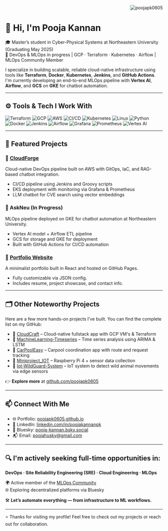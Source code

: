<!-- GitHub Profile Views -->
<p align="right">
  <img src="https://komarev.com/ghpvc/?username=poojapk0605&label=Profile%20Views&color=0e75b6&style=flat" alt="poojapk0605" />
</p>

# 👋 Hi, I'm Pooja Kannan

🎓 Master’s student in Cyber-Physical Systems at Northeastern University (Graduating May 2025)  
🚀 DevOps & MLOps in progress | GCP · Terraform · Kubernetes · Airflow | MLOps Community Member

I specialize in building scalable, reliable cloud-native infrastructure using tools like **Terraform**, **Docker**, **Kubernetes**, **Jenkins**, and **GitHub Actions**. I'm currently developing an end-to-end MLOps pipeline with **Vertex AI**, **Airflow**, and **GCS** on **GKE** for chatbot automation.

---

## ⚙️ Tools & Tech I Work With

![Terraform](https://img.shields.io/badge/IaC-Terraform-blue?logo=terraform)
![GCP](https://img.shields.io/badge/Cloud-GCP-orange?logo=googlecloud)
![AWS](https://img.shields.io/badge/Cloud-AWS-yellow?logo=amazonaws)
![CI/CD](https://img.shields.io/badge/CI%2FCD-GitHub%20Actions-green?logo=githubactions)
![Kubernetes](https://img.shields.io/badge/Orchestration-Kubernetes-blue?logo=kubernetes)
![Linux](https://img.shields.io/badge/System-Linux-black?logo=linux)
![Python](https://img.shields.io/badge/Scripting-Python-yellow?logo=python)
![Docker](https://img.shields.io/badge/Container-Docker-blue?logo=docker)
![Jenkins](https://img.shields.io/badge/Automation-Jenkins-red?logo=jenkins)
![Airflow](https://img.shields.io/badge/Workflow-Airflow-3aa0cf?logo=apacheairflow)
![Grafana](https://img.shields.io/badge/Monitoring-Grafana-f46800?logo=grafana)
![Prometheus](https://img.shields.io/badge/Monitoring-Prometheus-e6522c?logo=prometheus)
![Vertex AI](https://img.shields.io/badge/MLOps-Vertex%20AI-brightgreen)

---

## 📌 Featured Projects

### 🔹 [CloudForge](https://github.com/orgs/cloud-forge-advance-cloud/repositories)  
Cloud-native DevOps pipeline built on AWS with GitOps, IaC, and RAG-based chatbot integration.
- CI/CD pipeline using Jenkins and Groovy scripts  
- EKS deployment with monitoring via Grafana & Prometheus  
- LLM chatbot for CVE search using vector embeddings

### 🔹 AskNeu (In Progress)  
MLOps pipeline deployed on GKE for chatbot automation at Northeastern University.
- Vertex AI model + Airflow ETL pipeline  
- GCS for storage and GKE for deployment  
- Built with GitHub Actions for CI/CD automation

### 🔹 [Portfolio Website](https://poojapk0605.github.io/)  
A minimalist portfolio built in React and hosted on GitHub Pages.
- Fully customizable via JSON config.
- Includes resume, project showcase, and contact info.

---

## 🗂️ Other Noteworthy Projects

Here are a few more hands-on projects I’ve built. You can find the complete list on my GitHub:

- 🔸 [CloudCraft](https://github.com/orgs/cloud-craft-project-fullstack/repositories) – Cloud-native fullstack app with GCP VM's & Terraform  
- 🔸 [MachineLearning-Timeseries](https://github.com/poojapk0605/MachineLearning-Timeseries) – Time series analysis using ARIMA & LSTM  
- 🔸 [CarPoolEasy](https://github.com/poojapk0605/CarPoolEasy) – Carpool coordination app with route and request tracking  
- 🔸 [Miniproject_IOT](https://github.com/poojapk0605/Miniproject_IOT) – Raspberry Pi 4 + sensor data collection  
- 🔸 [Iot-WildGuard-System](https://github.com/poojapk0605/Iot-WildGuard-System) – IoT system to detect wild animal movements via edge sensors  

👉 **Explore more** at [github.com/poojapk0605](https://github.com/poojapk0605)

---

## 📫 Connect With Me

- 🌐 Portfolio: [poojapk0605.github.io](https://poojapk0605.github.io/)
- 💼 LinkedIn: [linkedin.com/in/poojakannanpk](https://www.linkedin.com/in/poojakannanpk/)
- 🧵 Bluesky: [pooja-kannan.bsky.social](https://bsky.app/profile/pooja-kannan.bsky.social)
- 📬 Email: poojahusky@gmail.com

---

## 🔍 I'm actively seeking full-time opportunities in:  
**DevOps · Site Reliability Engineering (SRE) · Cloud Engineering · MLOps**

🌍 Active member of the [MLOps Community](https://mlops.community/)  
🌐 Exploring decentralized platforms via Bluesky  

🛠️ **Let’s automate everything — from infrastructure to ML workflows.**

---

⭐️ Thanks for visiting my profile! Feel free to check out my projects or reach out for collaboration.
